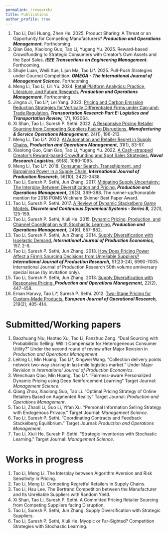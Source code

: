 ```yaml
---
permalink: /research/
title: Publications
author_profile: true
---
```


1. Tao Li, Dali Huang, Zhen He. 2025. Product Sharing: A Threat or an Opportunity for Competing Manufacturers? <b><i>Production and Operations Management.</i></b> Forthcoming.
2. Qian Gao, Xiaolong Guo, Tao Li, Yugang Yu. 2025. Reward-based Crowdfunding to Strategic Consumers with Creator’s Own Assets and the Spot Sales. <b><i>IEEE Transactions on Engineering Management.</i></b> Forthcoming.
3. Shujie Luan, Weili Xue, Lijun Ma, Tao Li*. 2025. Pull-Push Strategies under Cournot Competition. <b><i>OMEGA - The International Journal of Management Science.</i></b> Forthcoming. 
4. Meng Li, Tao Li, Lili Yu. 2024. <a href="https://journals.sagepub.com/doi/abs/10.1177/10591478241238972">Retail Platform Analytics: Practice, Literature, and Future Research.</a> <b><i>Production and Operations Management.</i></b> Forthcoming.
5. Jingna Ji, Tao Li*, Lei Yang. 2023. <a href="https://www.sciencedirect.com/science/article/abs/pii/S1366554523000522">Pricing and Carbon Emission Reduction Strategies for Vertically Differentiated Firms under Cap-and-Trade Regulation.</a> <b><i>Transportation Research Part E: Logistics and Transportation Review,</i></b> 171, 103064.
6. Xi Shan, Tao Li, Suresh P. Sethi. 2022. <a href="https://pubsonline.informs.org/doi/abs/10.1287/msom.2020.0934">A Responsive Pricing Retailer Sourcing from Competing Suppliers Facing Disruptions.</a> <b><i>Manufacturing & Service Operations Management,</i></b> 24(1), 196-213.
7. Meng Li, Tao Li*. 2022. <a href="https://journals.sagepub.com/doi/abs/10.1111/poms.13498">AI Automation and Retailer Regret in Supply Chains.</a> <b><i>Production and Operations Management,</i></b> 31(1), 83-97.
8. Xiaolong Guo, Qian Gao, Tao Li, Yugang Yu. 2022. <a href="https://onlinelibrary.wiley.com/doi/abs/10.1002/nav.22077">A Cash-strapped Creator’s Reward-based Crowdfunding and Spot Sales Strategies.</a> <b><i>Naval Research Logistics,</i></b> 69(8), 1080-1095.
9. Meng Li, Tao Li*. 2018. <a href="https://www.tandfonline.com/doi/abs/10.1080/00207543.2017.1326644">Consumer Search, Transshipment, and Bargaining Power in a Supply Chain.</a> <b><i>International Journal of Production Research,</i></b> 56(10), 3423-3438.
10. Tao Li, Suresh P. Sethi, Jun Zhang. 2017. <a href="https://journals.sagepub.com/doi/abs/10.1111/poms.12656">Mitigating Supply Uncertainty: The Interplay Between Diversification and Pricing.</a> <b><i>Production and Operations Management,</i></b> 26(3), 369-388. The runner-up/honorable mention for 2018 POMS Wickham Skinner Best Paper Award.
11. Tao Li, Suresh P. Sethi. 2017. <a href="https://www.semanticscholar.org/paper/A-review-of-dynamic-Stackelberg-game-models-Li-Sethi/ba9d64c30bcc311e583c0da9d2e60af0a7628dce?p2df">A Review of Dynamic Stackelberg Game Models.</a> <b><i>Discrete and Continuous Dynamical Systems - Series B,</i></b> 22(1), 125-159.
12. Tao Li, Suresh P. Sethi, Xiuli He. 2015. <a href="https://journals.sagepub.com/doi/abs/10.1111/poms.12320">Dynamic Pricing, Production, and Channel Coordination with Stochastic Learning.</a> <b><i>Production and Operations Management,</i></b> 24(6), 857-882.
13. Tao Li, Suresh P. Sethi, Jun Zhang. 2014. <a href="https://www.sciencedirect.com/science/article/abs/pii/S092552731400231X">Supply Diversification with Isoelastic Demand.</a> <b><i>International Journal of Production Economics,</i></b> 157, 2-6.
14. Tao Li, Suresh P. Sethi, Jun Zhang. 2013. <a href="https://www.tandfonline.com/doi/abs/10.1080/00207543.2013.849826">How Does Pricing Power Affect a Firm’s Sourcing Decisions from Unreliable Suppliers?</a> <b><i>International Journal of Production Research,</i></b> 51(23-24), 6990-7005. International Journal of Production Research 50th volume anniversary special issue (by invitation only).
15. Tao Li, Suresh P. Sethi, Jun Zhang. 2013. <a href="https://onlinelibrary.wiley.com/doi/abs/10.1111/j.1937-5956.2012.01369.x">Supply Diversification with Responsive Pricing. </a> <b><i>Production and Operations Management,</i></b> 22(2), 447-458.
16. Ernan Haruvy, Tao Li*, Suresh P. Sethi. 2012. <a href="https://www.sciencedirect.com/science/article/abs/pii/S0377221711011040">Two-Stage Pricing for Custom-Made Products.</a> <b><i> European Journal of Operational Research,</i></b> 219(2), 405-414.


Submitted/Working papers
======
1. Baozhuang Niu, Haotao Xu, Tao Li, Fanzhuo Zeng. “Dual Sourcing with Probabilistic Selling: Will it Compensate for Heterogeneous Consumer Utility?” Under the second round of review after Major Revision in <i>Production and Operations Management</i>.
2. Leiting Li, Min Huang, Tao Li*, Xingwei Wang. “Collection delivery points network two-way sharing in last-mile logistics market.” Under Major Revision in <i>International Journal of Production Economics</i>. 
3. Wenchuan Qiao, Min Huang, Tao Li*. “Fairness-aware Personalized Dynamic Pricing using Deep Reinforcement Learning” Target Journal: <i>Management Science</i>.
4. Qiang Zhou, Xiaolong Guo, Tao Li. “Optimal Pricing Strategy of Online Retailers Based on Augmented Reality” Target Journal: <i>Production and Operations Management</i>.
5. Tao Li, Zhaoli Li, Guo Li, Yifan Xu. “Personal Information Selling Strategy with Endogenous Privacy.” Target Journal: <i>Management Science</i>.
6. Tao Li, Suresh P. Sethi. “Coordinating Contracts and Feedback Stackelberg Equilibrium.” Target Journal: <i>Production and Operations Management</i>.
7. Tao Li, Xiuli He, Suresh P. Sethi. “Strategic Inventories with Stochastic Learning.” Target Journal: <i>Management Science</i>.

Works in progress
======
1.  Tao Li, Meng Li. The Interplay between Algorithm Aversion and Risk Sensitivity in Pricing.
2. Tao Li, Meng Li. Competing Regretful Retailers in Supply Chains.
3. Tao Li, Hau Lee. The Bertrand Competition between the Manufacturer and Its Unreliable Suppliers
with Random Yield.
4. Xi Shan, Tao Li, Suresh P. Sethi. A Committed Pricing Retailer Sourcing from Competing Suppliers
facing Disruption.
5. Tao Li, Suresh P. Sethi, Jun Zhang. Supply Diversification with Strategic Suppliers.
6. Tao Li, Suresh P. Sethi, Xiuli He. Myopic or Far-Sighted? Competition Strategies with Stochastic
Learning.
